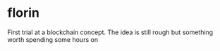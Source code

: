 # florin
First trial at a blockchain concept. The idea is still rough but something worth spending some hours on
